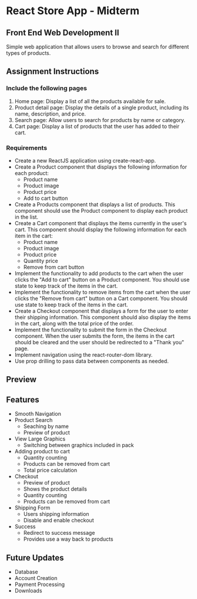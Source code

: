 # React Store App - Midterm

## Front End Web Development II

Simple web application that allows users to browse and search for different types of products.
## Assignment Instructions
### Include the following pages
1. Home page: Display a list of all the products available for sale.
2. Product detail page: Display the details of a single product, including its name, description, and price.
3. Search page: Allow users to search for products by name or category.
4. Cart page: Display a list of products that the user has added to their cart.

### Requirements
- Create a new ReactJS application using create-react-app.
- Create a Product component that displays the following information for each product:
    - Product name
    - Product image
    - Product price
    - Add to cart button
- Create a Products component that displays a list of products. This component should use the Product component to display each product in the list.
- Create a Cart component that displays the items currently in the user's cart. This component should display the following information for each item in the cart:
    - Product name
    - Product image
    - Product price
    - Quantity price
    - Remove from cart button
- Implement the functionality to add products to the cart when the user clicks the "Add to cart" button on a Product component. You should use state to keep track of the items in the cart. 
- Implement the functionality to remove items from the cart when the user clicks the "Remove from cart" button on a Cart component. You should use state to keep track of the items in the cart.
- Create a Checkout component that displays a form for the user to enter their shipping information. This component should also display the items in the cart, along with the total price of the order.
- Implement the functionality to submit the form in the Checkout component. When the user submits the form, the items in the cart should be cleared and the user should be redirected to a "Thank you" page.
- Implement navigation using the react-router-dom library.
- Use prop drilling to pass data between components as needed.

## Preview


## Features
- Smooth Navigation
- Product Search
    - Seaching by name
    - Preview of product
- View Large Graphics
    - Switching between graphics included in pack
- Adding product to cart
    - Quantity counting
    - Products can be removed from cart
    - Total price calculation
- Checkout
    - Preview of product
    - Shows the product details
    - Quantity counting
    - Products can be removed from cart
- Shipping Form
    - Users shipping information
    - Disable and enable checkout
- Success
    - Redirect to success message
    - Provides use a way back to products

## Future Updates
- Database
- Account Creation
- Payment Processing
- Downloads